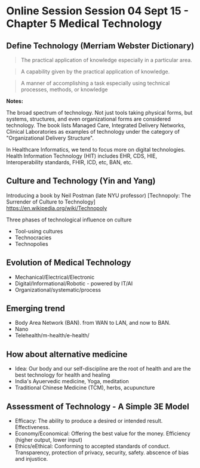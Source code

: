 # Online Session Session 04 Sept 15 - Chapter 5 Medical Technology

## Define Technology (Merriam Webster Dictionary)

> The practical application of knowledge especially in a particular area.

> A capability given by the practical application of knowledge.

> A manner of accomplishing a task especially using technical processes, methods, or knowledge

**Notes:** 

The broad spectrum of technology. Not just tools taking physical forms, but systems, structures, and even organizational forms are considered technology. The book lists Managed Care, Integrated Delivery Networks, Clinical Laboratories as examples of technology under the category of "Organizational Delivery Structure". 

In Healthcare Informatics, we tend to focus more on digital technologies. Health Information Technology (HIT) includes EHR, CDS, HIE, Interoperability standards, FHIR, ICD, etc, BAN, etc.

## Culture and Technology (Yin and Yang)
Introducing a book by Neil Postman (late NYU professor)
[Technopoly: The Surrender of Culture to Technology] https://en.wikipedia.org/wiki/Technopoly

Three phases of technological influence on culture
- Tool-using cultures
- Technocracies 
- Technopolies 

## Evolution of Medical Technology
- Mechanical/Electrical/Electronic
- Digital/Informational/Robotic - powered by IT/AI
- Organizational/systematic/process

## Emerging trend
- Body Area Network (BAN). from WAN to LAN, and now to BAN.
- Nano
- Telehealth/m-health/e-health/

## How about alternative medicine 
- Idea: Our body and our self-discipline are the root of health and are the best technology for health and healing
- India's Ayuervedic medicine, Yoga, meditation
- Traditional Chinese Medicine (TCM), herbs, acupuncture

## Assessment of Technology - A Simple 3E Model
- Efficacy: The ability to produce a desired or intended result. Effectiveness.
- Economy/Economical: Offering the best value for the money. Efficiency (higher output, lower input)
- Ethics/eEthical: Conforming to accepted standards of conduct. Transparency, protection of privacy, security, safety. abscence of bias and injustice.

